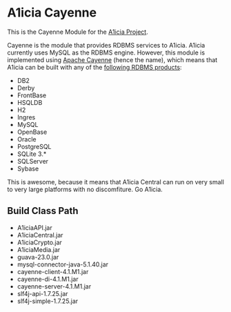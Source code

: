 # A1icia Cayenne

This is the Cayenne Module for the [A1icia Project](https://github.com/markhull/A1icia).

Cayenne is the module that provides RDBMS services to A1icia. A1icia currently uses MySQL as the RDBMS engine. However, this module is implemented using [Apache Cayenne](https://cayenne.apache.org/) (hence the name), which means that A1icia can be built with any of the [following RDBMS products](http://cayenne.apache.org/database-support.html):

* DB2
* Derby
* FrontBase
* HSQLDB
* H2
* Ingres
* MySQL
* OpenBase
* Oracle
* PostgreSQL
* SQLite 3.*
* SQLServer
* Sybase

This is awesome, because it means that A1icia Central can run on very small to very large platforms with no discomfiture. Go A1icia.

## Build Class Path
* A1iciaAPI.jar
* A1iciaCentral.jar
* A1iciaCrypto.jar
* A1iciaMedia.jar
* guava-23.0.jar
* mysql-connector-java-5.1.40.jar
* cayenne-client-4.1.M1.jar
* cayenne-di-4.1.M1.jar
* cayenne-server-4.1.M1.jar
* slf4j-api-1.7.25.jar
* slf4j-simple-1.7.25.jar
